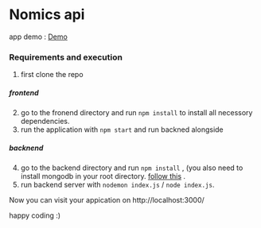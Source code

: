 # Nomics api

app demo : <a href="http://13.234.154.77:5002/" >Demo</a>

### Requirements and execution
1. first clone the repo<br/>
##### frontend
2. go to the fronend directory and run `npm install` to install all necessory dependencies. <br/>
3. run the application with `npm start` and run backned alongside

##### backnend
4. go to the backend directory and run `npm install` , (you also need to install mongodb in your root directory. <a href="https://docs.mongodb.com/manual/tutorial/install-mongodb-on-ubuntu/" >follow this</a> .<br/>
5. run backend server with `nodemon index.js` / `node index.js`.

Now you can visit your appication on http://localhost:3000/

happy coding :)
